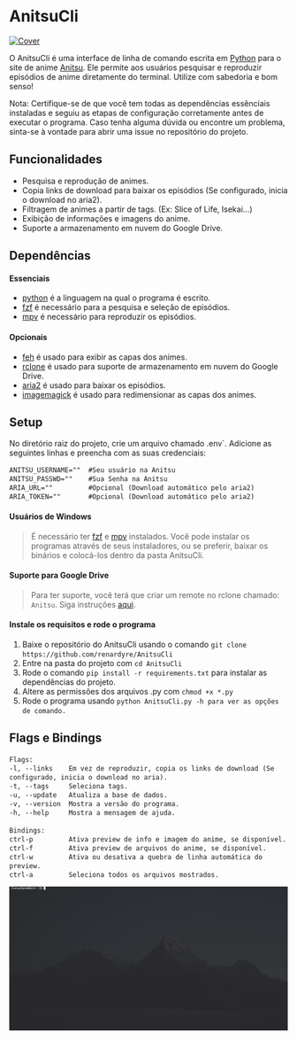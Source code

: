 # AnitsuCli
[![Cover](https://cdn.discordapp.com/attachments/1028636320190443570/1028636414025420872/unknown.png)](https://anitsu.moe)

O AnitsuCli é uma interface de linha de comando escrita em [Python](https://www.python.org/) para o site de anime [Anitsu](https://anitsu.moe). Ele permite aos usuários pesquisar e reproduzir episódios de anime diretamente do terminal. Utilize com sabedoria e bom senso!

Nota: Certifique-se de que você tem todas as dependências essênciais instaladas e seguiu as etapas de configuração corretamente antes de executar o programa. Caso tenha alguma dúvida ou encontre um problema, sinta-se à vontade para abrir uma issue no repositório do projeto.

## Funcionalidades
- Pesquisa e reprodução de animes.
- Copia links de download para baixar os episódios (Se configurado, inicia o download no aria2).
- Filtragem de animes a partir de tags. (Ex: Slice of Life, Isekai...)
- Exibição de informações e imagens do anime.
- Suporte a armazenamento em nuvem do Google Drive.

## Dependências
#### Essenciais
- [python](https://www.python.org/) é a linguagem na qual o programa é escrito.
- [fzf](https://github.com/junegunn/fzf) é necessário para a pesquisa e seleção de episódios.
- [mpv](https://github.com/mpv-player/mpv) é necessário para reproduzir os episódios.
#### Opcionais
- [feh](https://github.com/derf/feh) é usado para exibir as capas dos animes.
- [rclone](https://rclone.org) é usado para suporte de armazenamento em nuvem do Google Drive.
- [aria2](https://github.com/aria2/aria2) é usado para baixar os episódios.
- [imagemagick](https://github.com/ImageMagick/ImageMagick) é usado para redimensionar as capas dos animes.

## Setup
No diretório raiz do projeto, crie um arquivo chamado .env`. Adicione as seguintes linhas e preencha com as suas credenciais:
```env
ANITSU_USERNAME=""  #Seu usuário na Anitsu
ANITSU_PASSWD=""    #Sua Senha na Anitsu
ARIA_URL=""         #Opcional (Download automático pelo aria2)
ARIA_TOKEN=""       #Opcional (Download automático pelo aria2)
```

#### Usuários de Windows
> É necessário ter [fzf](https://github.com/junegunn/fzf/releases) e [mpv](https://mpv.io/installation/) instalados. Você pode instalar os programas através de seus instaladores, ou se preferir, baixar os binários e colocá-los dentro da pasta AnitsuCli.

#### Suporte para Google Drive
> Para ter suporte, você terá que criar um remote no rclone chamado: `Anitsu`. Siga instruções [aqui](https://rclone.org/drive/).

#### Instale os requisitos e rode o programa
1. Baixe o repositório do AnitsuCli usando o comando `git clone https://github.com/renardyre/AnitsuCli`
2. Entre na pasta do projeto com `cd AnitsuCli`
3. Rode o comando `pip install -r requirements.txt` para instalar as dependências do projeto.
4. Altere as permissões dos arquivos .py com `chmod +x *.py`
5. Rode o programa usando `python AnitsuCli.py -h para ver as opções de comando.`

## Flags e Bindings
```
Flags:
-l, --links    Em vez de reproduzir, copia os links de download (Se configurado, inicia o download no aria).
-t, --tags     Seleciona tags.
-u, --update   Atualiza a base de dados.
-v, --version  Mostra a versão do programa.
-h, --help     Mostra a mensagem de ajuda.

Bindings:
ctrl-p         Ativa preview de info e imagem do anime, se disponível.
ctrl-f         Ativa preview de arquivos do anime, se disponível.
ctrl-w         Ativa ou desativa a quebra de linha automática do preview.
ctrl-a         Seleciona todos os arquivos mostrados.
```

![preview](preview.gif)
